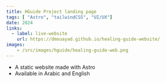 ```yaml
---
title: HGuide Project landing page
tags: [ "Astro", "tailwindCSS", "UI/UX"]
date: 2024
links:
  - label: live-website
    url: https://dmouayad.github.io/healing-guide-website/
images:
    - /src/images/hguide/healing-guide-web.png
---
```


- A static website made with Astro
- Available in Arabic and English